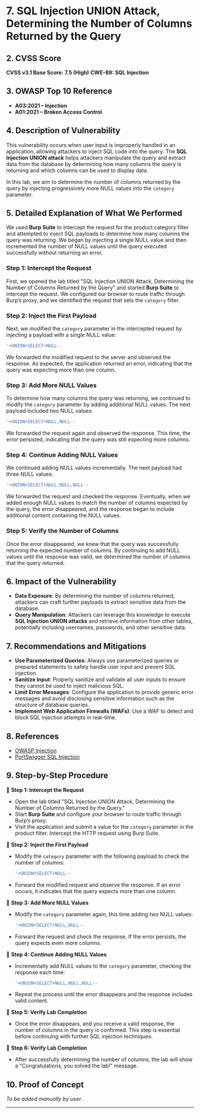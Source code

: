 
# 7. SQL Injection UNION Attack, Determining the Number of Columns Returned by the Query

## 2. CVSS Score

**CVSS v3.1 Base Score: 7.5 (High)**
**CWE-89: SQL Injection**

## 3. OWASP Top 10 Reference

* **A03:2021 – Injection**
* **A01:2021 – Broken Access Control**

## 4. Description of Vulnerability

This vulnerability occurs when user input is improperly handled in an application, allowing attackers to inject SQL code into the query. The **SQL Injection UNION attack** helps attackers manipulate the query and extract data from the database by determining how many columns the query is returning and which columns can be used to display data.

In this lab, we aim to determine the number of columns returned by the query by injecting progressively more NULL values into the `category` parameter.

## 5. Detailed Explanation of What We Performed

We used **Burp Suite** to intercept the request for the product category filter and attempted to inject SQL payloads to determine how many columns the query was returning. We began by injecting a single NULL value and then incremented the number of NULL values until the query executed successfully without returning an error.

### Step 1: Intercept the Request

First, we opened the lab titled "SQL Injection UNION Attack, Determining the Number of Columns Returned by the Query" and started **Burp Suite** to intercept the request. We configured our browser to route traffic through Burp’s proxy, and we identified the request that sets the `category` filter.

### Step 2: Inject the First Payload

Next, we modified the `category` parameter in the intercepted request by injecting a payload with a single NULL value:

```sql
'+UNION+SELECT+NULL--
```

We forwarded the modified request to the server and observed the response. As expected, the application returned an error, indicating that the query was expecting more than one column.

### Step 3: Add More NULL Values

To determine how many columns the query was returning, we continued to modify the `category` parameter by adding additional NULL values. The next payload included two NULL values:

```sql
'+UNION+SELECT+NULL,NULL--
```

We forwarded the request again and observed the response. This time, the error persisted, indicating that the query was still expecting more columns.

### Step 4: Continue Adding NULL Values

We continued adding NULL values incrementally. The next payload had three NULL values:

```sql
'+UNION+SELECT+NULL,NULL,NULL--
```

We forwarded the request and checked the response. Eventually, when we added enough NULL values to match the number of columns expected by the query, the error disappeared, and the response began to include additional content containing the NULL values.

### Step 5: Verify the Number of Columns

Once the error disappeared, we knew that the query was successfully returning the expected number of columns. By continuing to add NULL values until the response was valid, we determined the number of columns that the query returned.

## 6. Impact of the Vulnerability

* **Data Exposure**: By determining the number of columns returned, attackers can craft further payloads to extract sensitive data from the database.
* **Query Manipulation**: Attackers can leverage this knowledge to execute **SQL Injection UNION attacks** and retrieve information from other tables, potentially including usernames, passwords, and other sensitive data.

## 7. Recommendations and Mitigations

* **Use Parameterized Queries**: Always use parameterized queries or prepared statements to safely handle user input and prevent SQL injection.
* **Sanitize Input**: Properly sanitize and validate all user inputs to ensure they cannot be used to inject malicious SQL.
* **Limit Error Messages**: Configure the application to provide generic error messages and avoid disclosing sensitive information such as the structure of database queries.
* **Implement Web Application Firewalls (WAFs)**: Use a WAF to detect and block SQL injection attempts in real-time.

## 8. References

* [OWASP Injection](https://owasp.org/www-project-top-ten/A03_2021-Injection/)
* [PortSwigger SQL Injection](https://portswigger.net/web-security/sql-injection)

## 9. Step-by-Step Procedure

🔹 **Step 1: Intercept the Request**

* Open the lab titled "SQL Injection UNION Attack, Determining the Number of Columns Returned by the Query."
* Start **Burp Suite** and configure your browser to route traffic through Burp’s proxy.
* Visit the application and submit a value for the `category` parameter in the product filter. Intercept the HTTP request using Burp Suite.

🔹 **Step 2: Inject the First Payload**

* Modify the `category` parameter with the following payload to check the number of columns:

  ```sql
  '+UNION+SELECT+NULL--
  ```

* Forward the modified request and observe the response. If an error occurs, it indicates that the query expects more than one column.

🔹 **Step 3: Add More NULL Values**

* Modify the `category` parameter again, this time adding two NULL values:

  ```sql
  '+UNION+SELECT+NULL,NULL--
  ```

* Forward the request and check the response. If the error persists, the query expects even more columns.

🔹 **Step 4: Continue Adding NULL Values**

* Incrementally add NULL values to the `category` parameter, checking the response each time:

  ```sql
  '+UNION+SELECT+NULL,NULL,NULL--
  ```

* Repeat the process until the error disappears and the response includes valid content.

🔹 **Step 5: Verify Lab Completion**

* Once the error disappears, and you receive a valid response, the number of columns in the query is confirmed. This step is essential before continuing with further SQL injection techniques.

🔹 **Step 6: Verify Lab Completion**

* After successfully determining the number of columns, the lab will show a "Congratulations, you solved the lab!" message.

## 10. Proof of Concept

*To be added manually by user.*

---
